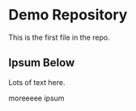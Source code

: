 # Demo Repository

This is the first file in the repo.

## Ipsum Below

Lots of text here.

moreeeee ipsum